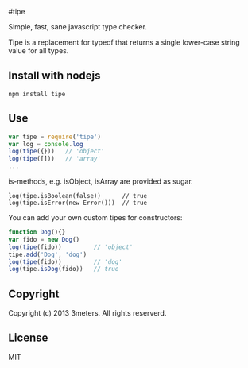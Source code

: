 #tipe

  Simple, fast, sane javascript type checker.

  Tipe is a replacement for typeof that returns a single lower-case string value for all types.

## Install with nodejs

    npm install tipe

## Use

```js
var tipe = require('tipe')
var log = console.log
log(tipe({}))   // 'object'
log(tipe([]))   // 'array'
...
```

  is-methods, e.g. isObject, isArray are provided as sugar.

```
log(tipe.isBoolean(false))      // true
log(tipe.isError(new Error()))  // true
```

  You can add your own custom tipes for constructors:

```js
function Dog(){}
var fido = new Dog()
log(tipe(fido))         // 'object'
tipe.add('Dog', 'dog')
log(tipe(fido))         // 'dog'
log(tipe.isDog(fido))   // true
```

## Copyright
  Copyright (c) 2013 3meters.  All rights reserverd.

## License
  MIT
